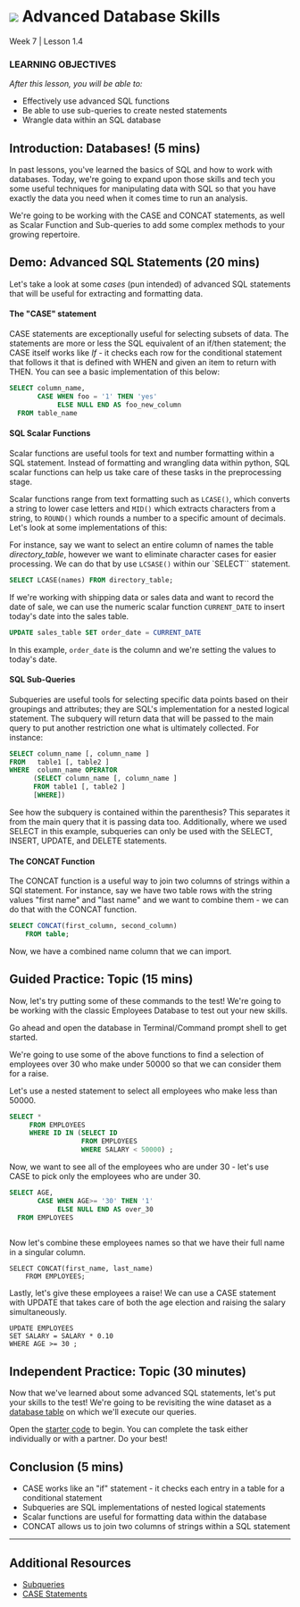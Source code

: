 # ![](https://ga-dash.s3.amazonaws.com/production/assets/logo-9f88ae6c9c3871690e33280fcf557f33.png) Advanced Database Skills
Week 7 | Lesson 1.4

### LEARNING OBJECTIVES
*After this lesson, you will be able to:*
- Effectively use advanced SQL functions
- Be able to use sub-queries to create nested statements 
- Wrangle data within an SQL database

<a name="introduction"></a>
## Introduction: Databases! (5 mins)

In past lessons, you've learned the basics of SQL and how to work with databases. Today, we're going to expand upon those skills and tech you some useful techniques for manipulating data with SQL so that you have exactly the data you need when it comes time to run an analysis. 

We're going to be working with the CASE and CONCAT statements, as well as Scalar Function and Sub-queries to add some complex methods to your growing repertoire.

<a name="demo"></a>
## Demo: Advanced SQL Statements (20 mins)

Let's take a look at some *cases* (pun intended) of advanced SQL statements that will be useful for extracting and formatting data. 

#### The "CASE" statement

CASE statements are exceptionally useful for selecting subsets of data. The statements are more or less the SQL equivalent of an if/then statement; the CASE itself works like *If* - it checks each row for the conditional statement that follows it that is defined with WHEN and given an item to return with THEN. You can see a basic implementation of this below:

```sql
SELECT column_name,
       CASE WHEN foo = '1' THEN 'yes'
            ELSE NULL END AS foo_new_column
  FROM table_name
```

#### SQL Scalar Functions

Scalar functions are useful tools for text and number formatting within a SQL statement. Instead of formatting and wrangling data within python, SQL scalar functions can help us take care of these tasks in the preprocessing stage. 

Scalar functions range from text formatting such as `LCASE()`, which converts a string to lower case letters and `MID()` which extracts characters from a string, to `ROUND()` which rounds a number to a specific amount of decimals. Let's look at some implementations of this: 

For instance, say we want to select an entire column of names the table *directory_table*, however we want to eliminate character cases for easier processing. We can do that by use `LCSASE()` within our `SELECT`` statement. 

```sql
SELECT LCASE(names) FROM directory_table;
```

If we're working with shipping data or sales data and want to record the date of sale, we can use the numeric scalar function `CURRENT_DATE` to insert today's date into the sales table. 

```sql
UPDATE sales_table SET order_date = CURRENT_DATE
```

In this example, `order_date` is the column and we're setting the values to today's date. 

#### SQL Sub-Queries

Subqueries are useful tools for selecting specific data points based on their groupings and attributes; they are SQL's implementation for a nested logical statement. The subquery will return data that will be passed to the main query to put another restriction one what is ultimately collected. For instance:

```sql
SELECT column_name [, column_name ]
FROM   table1 [, table2 ]
WHERE  column_name OPERATOR
      (SELECT column_name [, column_name ]
      FROM table1 [, table2 ]
      [WHERE])
```

See how the subquery is contained within the parenthesis? This separates it from the main query that it is passing data too. Additionally, where we used SELECT in this example, subqueries can only be used with the SELECT, INSERT, UPDATE, and DELETE statements.


#### The CONCAT Function

The CONCAT function is a useful way to join two columns of strings within a SQl statement. For instance, say we have two table rows with the string values "first name" and "last name" and we want to combine them - we can do that with the CONCAT function. 

```sql
SELECT CONCAT(first_column, second_column)
    FROM table;
```

Now, we have a combined name column that we can import. 

<a name="guided-practice"></a>
## Guided Practice: Topic (15 mins)

Now, let's try putting some of these commands to the test! We're going to be working with the classic Employees Database to test out your new skills. 

Go ahead and open the database in Terminal/Command prompt shell to get started.

We're going to use some of the above functions to find a selection of employees over 30 who make under 50000 so that we can consider them for a raise. 

Let's use a nested statement to select all employees who make less than 50000. 

```sql
SELECT * 
     FROM EMPLOYEES
     WHERE ID IN (SELECT ID 
                  FROM EMPLOYEES
                  WHERE SALARY < 50000) ;
```

Now, we want to see all of the employees who are under 30 - let's use CASE to pick only the employees who are under 30. 

```sql
SELECT AGE,
       CASE WHEN AGE>= '30' THEN '1'
            ELSE NULL END AS over_30
  FROM EMPLOYEES
  
```

Now let's combine these employees names so that we have their full name in a singular column. 

```
SELECT CONCAT(first_name, last_name)
    FROM EMPLOYEES;
```

Lastly, let's give these employees a raise! We can use a CASE statement with UPDATE that takes care of both the age election and raising the salary simultaneously. 

```
UPDATE EMPLOYEES
SET SALARY = SALARY * 0.10
WHERE AGE >= 30 ;
```

<a name="ind-practice"></a>
## Independent Practice: Topic (30 minutes)

Now that we've learned about some advanced SQL statements, let's put your skills to the test! We're going to be revisiting the wine dataset as a [database table](./assets/datasets/wine.sql) on which we'll execute our queries.

Open the [starter code](./code/starter-code/starter-code.ipynb) to begin. You can complete the task either individually or with a partner. Do your best!

## Conclusion (5 mins)
- CASE works like an "if" statement - it checks each entry in a table for a conditional statement
- Subqueries are SQL implementations of nested logical statements
- Scalar functions are useful for formatting data within the database
- CONCAT allows us to join two columns of strings within a SQL statement

***

## Additional Resources

* [Subqueries](http://www.tutorialspoint.com/sql/sql-sub-queries.htm)
* [CASE Statements](https://sqlschool.modeanalytics.com/intermediate/case/)
